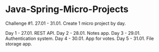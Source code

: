 # Java-Spring-Micro-Projects
Challenge #1. 27.01 - 31.01. 
Create 1 micro project by day.

Day 1 - 27.01. REST API.
Day 2 - 28.01. Notes app.
Day 3 - 29.01. Authentication system.
Day 4 - 30.01. App for votes.
Day 5 - 31.01. File storage app.


